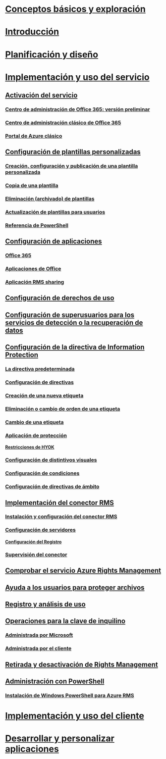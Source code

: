# [Conceptos básicos y exploración](/information-protection/understand-explore/what-is-information-protection)
# [Introducción](/information-protection/get-started/requirements-azure-rms)
# [Planificación y diseño](/information-protection/plan-design/deployment-roadmap)
# [Implementación y uso del servicio](activate-service.md)
## [Activación del servicio](activate-service.md)
### [Centro de administración de Office 365: versión preliminar](activate-office365-preview.md)
### [Centro de administración clásico de Office 365](activate-office365-classic.md)
### [Portal de Azure clásico](activate-azure-classic.md)
## [Configuración de plantillas personalizadas](configure-custom-templates.md)
### [Creación, configuración y publicación de una plantilla personalizada](create-template.md) 
### [Copia de una plantilla](copy-template.md)
### [Eliminación (archivado) de plantillas](remove-template.md) 
### [Actualización de plantillas para usuarios](refresh-templates.md)
### [Referencia de PowerShell](configure-templates-with-powershell.md)
## [Configuración de aplicaciones](configure-applications.md)
### [Office 365](configure-office365.md)
### [Aplicaciones de Office](configure-office-apps.md)
### [Aplicación RMS sharing](configure-sharing-app.md)
## [Configuración de derechos de uso](configure-usage-rights.md)
## [Configuración de superusuarios para los servicios de detección o la recuperación de datos](configure-super-users.md)
## [Configuración de la directiva de Information Protection](configure-policy.md)
### [La directiva predeterminada](configure-policy-default.md)
### [Configuración de directivas](configure-policy-settings.md)
### [Creación de una nueva etiqueta](configure-policy-new-label.md)
### [Eliminación o cambio de orden de una etiqueta](configure-policy-delete-reorder.md)
### [Cambio de una etiqueta](configure-policy-change-label.md)
### [Aplicación de protección](configure-policy-protection.md)
#### [Restricciones de HYOK](configure-adrms-restrictions.md)
### [Configuración de distintivos visuales](configure-policy-markings.md)
### [Configuración de condiciones](configure-policy-classification.md)
### [Configuración de directivas de ámbito](configure-policy-scope.md)
## [Implementación del conector RMS](deploy-rms-connector.md)
### [Instalación y configuración del conector RMS](install-configure-rms-connector.md)
### [Configuración de servidores](configure-servers-rms-connector.md)
#### [Configuración del Registro](rms-connector-registry-settings.md)
### [Supervisión del conector](monitor-rms-connector.md)
## [Comprobar el servicio Azure Rights Management](verify.md)
## [Ayuda a los usuarios para proteger archivos](help-users.md)
## [Registro y análisis de uso](log-analyze-usage.md)
## [Operaciones para la clave de inquilino](operations-tenant-key.md)
### [Administrada por Microsoft](operations-microsoft-managed-tenant-key.md)
### [Administrada por el cliente](operations-customer-managed-tenant-key.md)
## [Retirada y desactivación de Rights Management](decommission-deactivate.md)
## [Administración con PowerShell](administer-powershell.md)
### [Instalación de Windows PowerShell para Azure RMS](install-powershell.md)
# [Implementación y uso del cliente](/information-protection/rms-client/use-client)
# [Desarrollar y personalizar aplicaciones](/information-protection/develop/developers-guide)



<!--HONumber=Dec16_HO1-->


